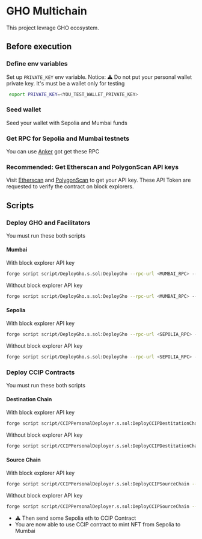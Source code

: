 # GHO Multichain

This project levrage GHO ecosystem.

## Before execution

### Define env variables

Set up `PRIVATE_KEY` env variable.
Notice: ⚠️ Do not put your personal wallet private key. It's must be a wallet only for testing
```bash
 export PRIVATE_KEY=<YOU_TEST_WALLET_PRIVATE_KEY>
```

### Seed wallet

Seed your wallet with Sepolia and Mumbai funds

### Get RPC for Sepolia and Mumbai testnets
You can use [Anker](https://www.ankr.com/rpc/) got get these RPC

### Recommended: Get Etherscan and PolygonScan API keys
Visit [Etherscan](https://etherscan.io/login) and [PolygonScan](https://polygonscan.com/login) to get your API key. These API Token are requested to verify the contract on block explorers.

## Scripts

### Deploy GHO and Facilitators
You must run these both scripts

#### Mumbai
With block explorer API key
```bash
forge script script/DeployGho.s.sol:DeployGho --rpc-url <MUMBAI_RPC> --etherscan-api-key <POLYGONSCAN_API_KEY> --verify --broadcast
```

Without block explorer API key
```bash
forge script script/DeployGho.s.sol:DeployGho --rpc-url <MUMBAI_RPC> --broadcast
```

#### Sepolia

With block explorer API key
```bash
forge script script/DeployGho.s.sol:DeployGho --rpc-url <SEPOLIA_RPC> --etherscan-api-key <ETHERSCAN_API_KEY> --verify --broadcast
```

Without block explorer API key
```bash
forge script script/DeployGho.s.sol:DeployGho --rpc-url <SEPOLIA_RPC> --broadcast
```

### Deploy CCIP Contracts
You must run these both scripts

#### Destination Chain
With block explorer API key
```bash
forge script script/CCIPPersonalDeployer.s.sol:DeployCCIPDestitationChain --rpc-url <MUMBAI_RPC> --etherscan-api-key <POLYGONSCAN_API_KEY> --verify --broadcast
```

Without block explorer API key
```bash
forge script script/CCIPPersonalDeployer.s.sol:DeployCCIPDestitationChain --rpc-url <MUMBAI_RPC> --broadcast
```

#### Source Chain
With block explorer API key
```bash
forge script script/CCIPPersonalDeployer.s.sol:DeployCCIPSourceChain --rpc-url  <SEPOLIA_RPC> --etherscan-api-key <ETHERSCAN_API_KEY> --verify --broadcast
```

Without block explorer API key
```bash
forge script script/CCIPPersonalDeployer.s.sol:DeployCCIPSourceChain --rpc-url  <SEPOLIA_RPC> --broadcast
```

- ⚠️ Then send some Sepolia eth to CCIP Contract
- You are now able to use CCIP contract to mint NFT from Sepolia to Mumbai
